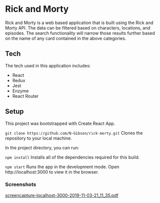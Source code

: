 # Rick and Morty 

Rick and Morty is a web based application that is built using the Rick and Morty API. The data can be filtered based on characters, locations, and episodes. The search functionality will narrow those results further based on the name of any card contained in the above categories. 

## Tech

The tech used in this application includes: 
 - React
 - Redux
 - Jest
 - Enzyme
 - React Router

 ## Setup 

This project was bootstrapped with Create React App.

`git clone https://github.com/N-Gibson/rick-morty.git`
Clones the repository to your local machine.

In the project directory, you can run:

`npm install`
Installs all of the dependencies required for this build.

`npm start`
Runs the app in the development mode.
Open http://localhost:3000 to view it in the browser.

### Screenshots
[screencapture-localhost-3000-2019-11-03-21_11_35.pdf](https://github.com/N-Gibson/rick-morty/files/3802684/screencapture-localhost-3000-2019-11-03-21_11_35.pdf)

